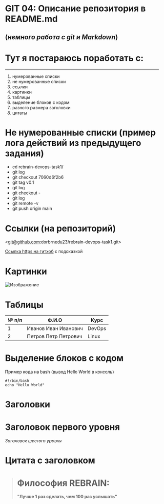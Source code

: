 # GIT 04: Описание репозитория в README.md
## (_немного работа с git и Markdown_)


# Тут я постараюсь поработать с:
---
1. нумерованные списки
2. не нумерованные списки
3. ссылки
4. картинки
5. таблицы
6. выделение блоков с кодом
7. разного размера заголовки
8. цитаты



# Не нумерованные списки (пример лога действий из предыдущего задания)

- cd rebrain-devops-task1/
- git log
- git checkout 7060d6f2b6
- git tag v0.1
- git log
- git checkout -
- git log
- git remote -v
- git push origin main

# Ссылки (на репозиторий)

<git@github.com:dorbrnedu23/rebrain-devops-task1.git>

[Ссылка https на гитхоб](https://github.com/dorbrnedu23/rebrain-devops-task1.git "есть еще git@github.com:dorbrnedu23/rebrain-devops-task1.git") с подсказкой



# Картинки

![Изображение](https://img.hhcdn.ru/zp-image/aHR0cHM6Ly9jZG41LnpwLnJ1L2pvYi9hdHRhY2hlcy8yMDIxLzA1L2NlL2M0L2NlYzQ5Njc4YzVmZjMyNjAyYTkxMjkyZmY4NDNjOTRh.png "Логотип REBRAIN")



# Таблицы

|№ п/п|Ф.И.О|Курс|
|-|--------|---|
|1|Иванов Иван Иванович|DevOps|
|2|Петров Петр Петрович|Linux|



# Выделение блоков с кодом
Пример кода на bash (вывод Hello World в консоль)

```
#!/bin/bash
echo "Hello World"
```



# Заголовки
# Заголовок первого уровня

###### Заголовок шестого уровня


# Цитата с заголовком
> # Философия REBRAIN:
> ****"Лучше 1 раз сделать, чем 100 раз услышать"****

